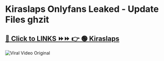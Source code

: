 
 # Kiraslaps Onlyfans Leaked - Update Files ghzit

## <h2><a href="https://clipsfans.com/Kiraslaps&ref=git">🔗 Click to LINKS ⏩⏩ 👉 🟢 Kiraslaps </a></h2>

<a href="https://clipsfans.com/Kiraslaps&ref=git" rel="nofollow" data-target="animated-image.originalLink"><img src="https://i.ibb.co.com/xMMVF88/686577567.gif" alt="Viral Video Original" style="max-width: 100%; display: inline-block;" data-target="animated-image.originalImage"></a>

